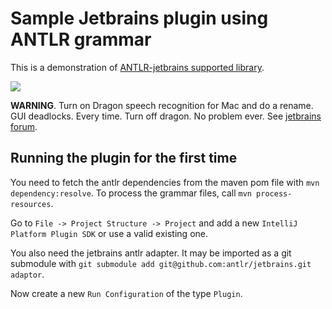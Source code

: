 # Sample Jetbrains plugin using ANTLR grammar

This is a demonstration of [ANTLR-jetbrains supported library](https://github.com/antlr/jetbrains).

<img src=screenshot.png>

**WARNING**. Turn on Dragon speech recognition for Mac and do a rename.
GUI deadlocks.  Every time. Turn off dragon. No problem ever.
See [jetbrains forum](https://devnet.jetbrains.com/message/5566967#5566967).

## Running the plugin for the first time

You need to fetch the antlr dependencies from the maven pom file with `mvn dependency:resolve`. To process the 
grammar files, call `mvn process-resources`.

Go to `File -> Project Structure -> Project` and add a new `IntelliJ Platform Plugin SDK` or use a valid existing one.

You also need the jetbrains antlr adapter. It may be imported as a git submodule with `git submodule add git@github.com:antlr/jetbrains.git adaptor`.

Now create a new `Run Configuration` of the type `Plugin`. 

